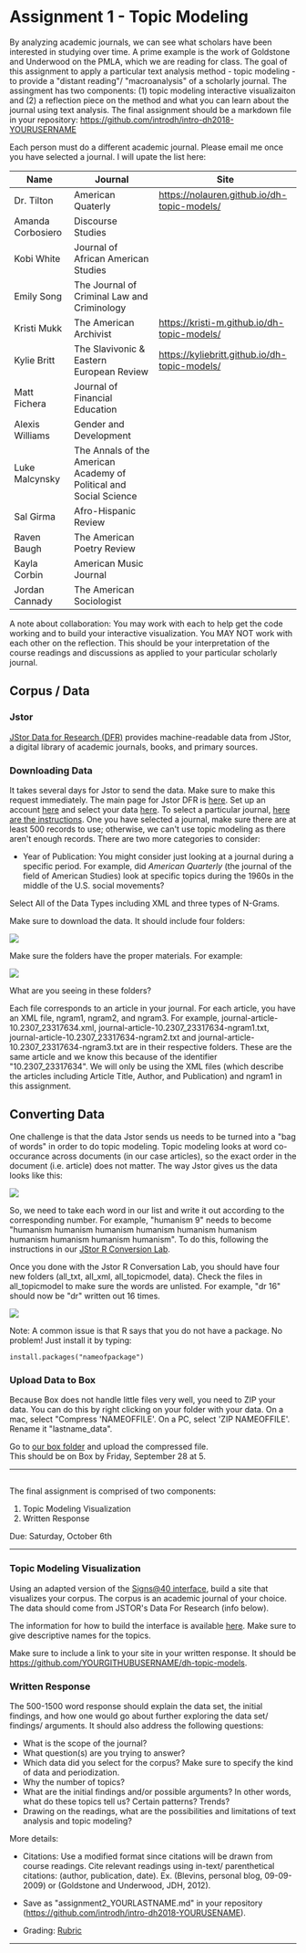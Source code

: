 # Assignment 1 - Topic Modeling 

By analyzing academic journals, we can see what scholars have been interested in studying over time. A prime example is the work of Goldstone and Underwood on the PMLA, which we are reading for class. The goal of this assignment to apply a particular text analysis method - topic modeling - to provide a "distant reading"/ "macroanalysis" of a scholarly journal.  The assingment has two components: (1) topic modeling interactive visualizaiton and (2) a reflection piece on the method and what you can learn about the journal using text analysis.  The final assignment should be a markdown file in your repository: https://github.com/introdh/intro-dh2018-YOURUSERNAME 

Each person must do a different academic journal. Please email me once you have selected a journal. I will upate the list here: 

| Name | Journal | Site | 
|-------|--------| ---------| 
| Dr. Tilton | American Quaterly | https://nolauren.github.io/dh-topic-models/ |
| Amanda Corbosiero | Discourse Studies |  |
| Kobi White | Journal of African American Studies|  | 
| Emily Song |  The Journal of Criminal Law and Criminology| |
| Kristi Mukk | The American Archivist | https://kristi-m.github.io/dh-topic-models/| 
| Kylie Britt | The Slavivonic & Eastern European Review | https://kyliebritt.github.io/dh-topic-models/ |
| Matt Fichera |  Journal of Financial Education |  |
| Alexis Williams | Gender and Development | |
| Luke Malcynsky | The Annals of the American Academy of Political and Social Science |  |
| Sal Girma | Afro-Hispanic Review | |
| Raven Baugh | The American Poetry Review|  |
| Kayla Corbin | American Music Journal | |
| Jordan Cannady | The American Sociologist |  |



A note about collaboration:   You may work with each to help get the code working and to build your interactive visualization. You MAY NOT work with each other on the reflection. This should be your interpretation of the course readings and discussions as applied to your particular scholarly journal. 

## Corpus / Data

### Jstor
[JStor Data for Research (DFR)](http://about.jstor.org/service/data-for-research) provides machine-readable data from JStor, 
a digital library of academic journals, books, and primary sources.


### Downloading Data

It takes several days for Jstor to send the data. Make sure to make this request immediately. 
The main page for Jstor DFR is [here](http://dfr.jstor.org).  Set up an account [here](https://www.jstor.org/register?redirectUri=/dfr/results) and select your data [here](https://www.jstor.org/dfr/results).  To select a particular journal, [here are the instructions](https://www.jstor.org/dfr/about/creating-datasets?loggedin=true&facet_journal=am91cm5hbA%3D%3D&ed=&searchType=facetSearch&Query=american+quarterly&page=1&sd=). 
One you have selected a journal, make sure there are at least 500 records to use; otherwise, 
we can't use topic modeling as there aren't enough records. There are two more categories to consider:
 
- Year of Publication: You might consider just looking at a journal during a specific period. For example, did *American Quarterly* (the journal of  the field of American Studies) look at specific topics during the 1960s in the middle of the U.S. social movements?


Select All of the Data Types including XML and three types of N-Grams. 

Make sure to download the data. It should include four folders:

![](https://github.com/nolauren/2018introdh/blob/master/img/Screen%20Shot%202018-09-25%20at%208.38.29%20AM.png)

Make sure the folders have the proper materials. For example:

![](https://github.com/nolauren/2018introdh/blob/master/img/Screen%20Shot%202018-09-25%20at%208.38.41%20AM.png)

What are you seeing in these folders?

Each file corresponds to an article in your journal.  For each article, you have an XML file, ngram1, ngram2, and ngram3. For example, journal-article-10.2307_23317634.xml, journal-article-10.2307_23317634-ngram1.txt, journal-article-10.2307_23317634-ngram2.txt and journal-article-10.2307_23317634-ngram3.txt are in their respective folders. These are the same article and we know this because of the identifier "10.2307_23317634".  We will only be using the XML files (which describe the articles including Article Title, Author, and Publication) and ngram1 in this assignment. 

## Converting Data

One challenge is that the data Jstor sends us needs to be turned into a "bag of words" in order to do topic modeling. Topic modeling looks at word co-occurance across documents (in our case articles), so the exact order in the document (i.e. article) does not matter.  The way Jstor gives us the data looks like this:

![](https://github.com/nolauren/2018introdh/blob/master/img/Screen%20Shot%202018-09-25%20at%208.39.03%20AM.png)


So, we need to take each word in our list and write it out according to the corresponding number. For example, "humanism 9" needs to become "humanism humanism humanism humanism humanism humanism humanism humanism humanism humanism". To do this, following the instructions in our [JStor R Conversion Lab](https://github.com/nolauren/2018introdh/blob/master/lab04_jstorconversion.R). 

Once you done with the Jstor R Conversation Lab, you should have four new folders (all_txt, all_xml, all_topicmodel, data). Check the files in all_topicmodel to make sure the words are unlisted. For example, "dr 16" should now be  "dr" written out 16 times. 

![](https://github.com/nolauren/2018introdh/blob/master/img/Screen%20Shot%202018-09-25%20at%208.48.27%20AM.png)


Note: A common issue is that R says that you do not have a package. No problem! Just install it by typing:
```{r}
install.packages("nameofpackage")
```


### Upload Data to Box
Because Box does not handle little files very well, you need to ZIP your data. You can do this by right clicking on your folder with your data.  On a mac, select "Compress 'NAMEOFFILE'.  On a PC, select 'ZIP NAMEOFFILE'. Rename it "lastname_data". 

Go to [our box folder](https://richmond.box.com/s/av74idfgrnlwzldd5oop0yi5c0ulalfo) and upload the compressed file.  
This should be on Box by Friday, September 28 at 5. 

----------
## 

The final assignment is comprised of two components:

1. Topic Modeling Visualization
2. Written Response 

Due: Saturday, October 6th

------------------

### Topic Modeling Visualization

Using an adapted version of the [Signs@40 interface](http://signsat40.signsjournal.org/topic-model/), build a site that visualizes your corpus. 
The corpus is an academic journal of your choice. The data should come from JSTOR's Data For Research (info below). 

The information for how to build the interface is available [here](https://github.com/statsmaths/dh-topic-models). Make sure to give descriptive names for the topics. 

Make sure to include a link to your site in your written response. It should be https://github.com/YOURGITHUBUSERNAME/dh-topic-models.


### Written Response

The 500-1500 word response should explain the data set, the initial findings, 
and how one would go about further exploring the data set/ findings/ arguments. 
It should  also address the following questions:

- What is the scope of the journal?
- What question(s) are you trying to answer?
- Which data did you select for the corpus? Make sure to specify the kind of data and periodization. 
- Why the number of topics? 
- What are the initial findings and/or possible arguments? In other words, what do these topics tell us? Certain patterns? Trends?
- Drawing on the readings, what are the possibilities and limitations of text analysis and topic modeling?


More details:

- Citations: Use a modified format since citations will be drawn from course readings. Cite relevant readings using in-text/ parenthetical citations: (author, publication, date). Ex. (Blevins, personal blog, 09-09-2009) or (Goldstone and Underwood, JDH, 2012). 

- Save as "assignment2_YOURLASTNAME.md" in your repository (https://github.com/introdh/intro-dh2018-YOURUSENAME). 

- Grading: [Rubric](https://github.com/nolauren/2018introdh/blob/master/assignment1_rubric.pdf)

------------------------------------------------------------------------------------------------



  






